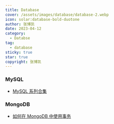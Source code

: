 ```yaml
---
title: Database
cover: /assets/images/database/database-2.webp
icon: solar:database-bold-duotone
author: 张博凯
date: 2023-04-12
category:
  - Databse
tag:
  - database
sticky: true
star: true
copyright: 张博凯
---
```


### MySQL
- [MySQL 系列合集](https://mp.weixin.qq.com/mp/appmsgalbum?__biz=MzU5MjA3MzMzMA==&action=getalbum&album_id=2815758911147458563#wechat_redirect)

### MongoDB
- [如何在 MongoDB 中使用事务](https://mp.weixin.qq.com/s?__biz=MzU5MjA3MzMzMA==&mid=2247485970&idx=1&sn=29ef531d7e4d0a5dd146ea1fc207e062&chksm=fe240d0fc953841910fd8298569ff8892eb6383f71e6d84bdacdaa448fcafe0994bcacc4fb02#rd)
